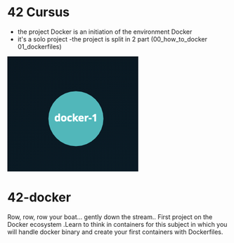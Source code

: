 # 42 Cursus
- the project Docker is an initiation of the environment Docker
- it's a solo project
-the project is split in 2 part (00_how_to_docker 01_dockerfiles)

![Screenshot](cursus_42.png)

# 42-docker
 Row, row, row your boat... gently down the stream..
 First project on the Docker ecosystem .Learn to think in containers for this subject in which you will handle docker binary and create your first containers with Dockerfiles.
